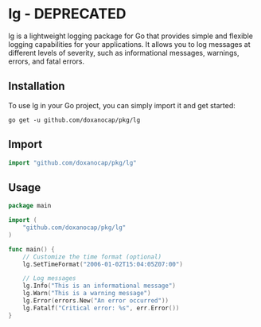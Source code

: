 # lg - DEPRECATED

lg is a lightweight logging package for Go that provides simple and flexible logging capabilities for your applications. It allows you to log messages at different levels of severity, such as informational messages, warnings, errors, and fatal errors.

## Installation

To use lg in your Go project, you can simply import it and get started:

```shell
go get -u github.com/doxanocap/pkg/lg
```

## Import 
```go
import "github.com/doxanocap/pkg/lg"
```

## Usage

```go
package main

import (
	"github.com/doxanocap/pkg/lg"
)

func main() {
	// Customize the time format (optional)
	lg.SetTimeFormat("2006-01-02T15:04:05Z07:00")

	// Log messages
	lg.Info("This is an informational message")
	lg.Warn("This is a warning message")
	lg.Error(errors.New("An error occurred"))
	lg.Fatalf("Critical error: %s", err.Error())
}
```

